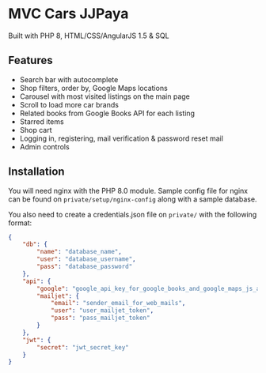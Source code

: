 # MVC Cars JJPaya

Built with PHP 8, HTML/CSS/AngularJS 1.5 & SQL

## Features
* Search bar with autocomplete
* Shop filters, order by, Google Maps locations
* Carousel with most visited listings on the main page
* Scroll to load more car brands
* Related books from Google Books API for each listing
* Starred items
* Shop cart
* Logging in, registering, mail verification & password reset mail
* Admin controls

## Installation

You will need nginx with the PHP 8.0 module.
Sample config file for nginx can be found on `private/setup/nginx-config` along with a sample database.

You also need to create a credentials.json file on `private/` with the following format:
```json
{
	"db": {
		"name": "database_name",
		"user": "database_username",
		"pass": "database_password"
	},
	"api": {
		"google": "google_api_key_for_google_books_and_google_maps_js_api",
		"mailjet": {
			"email": "sender_email_for_web_mails",
			"user": "user_mailjet_token",
			"pass": "pass_mailjet_token"
		}
	},
	"jwt": {
		"secret": "jwt_secret_key"
	}
}
```
